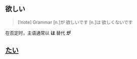 ## 欲しい

> [!note] Grammar
> [n.]が 欲しいです
> [n.]は 欲しくないです

在否定时，主语通常以 **は** 替代 **が**  

## [たい](../../5.auxi_verb/たい.md)
